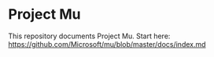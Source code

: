# Project Mu
This repository documents Project Mu.  Start here: https://github.com/Microsoft/mu/blob/master/docs/index.md  
